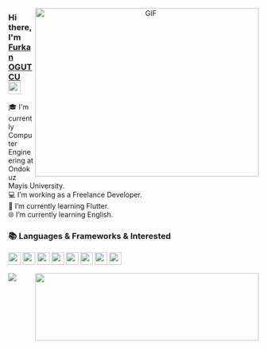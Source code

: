 <p align="center">
  <img align="right" alt="GIF" src="https://github.com/abhisheknaiidu/abhisheknaiidu/blob/master/code.gif?raw=true" width="450" height="340" />
</p>

### Hi there, I'm [Furkan OGUTCU](https://github.com/furkanogutcu) <a href="https://www.gautamkrishnar.com/"><img src="https://media.giphy.com/media/hvRJCLFzcasrR4ia7z/giphy.gif" width="25px"></a>

🎓 I'm currently Computer Engineering at Ondokuz Mayis University. <br/>
💻 I’m working as a Freelance Developer.<br/>
🌱 I’m currently learning Flutter.<br/>
🌐 I’m currently learning English.<br/>

### 📚 Languages & Frameworks & Interested

<code><img height="25" src="https://cdn.worldvectorlogo.com/logos/c--4.svg"></code>
<code><img height="25" src="https://symbols.getvecta.com/stencil_80/74_flutter-icon.9831b0dbe0.svg"></code>
<code><img height="25" src="https://image.flaticon.com/icons/png/128/1387/1387537.png"></code>
<code><img height="25" src="https://icon-library.com/images/ruby-icon/ruby-icon-26.jpg"></code>
<code><img height="25" src="https://cdn4.iconfinder.com/data/icons/logos-and-brands/512/21_Angular_logo_logos-256.png"></code>
<code><img height="25" src="https://cdn-icons-png.flaticon.com/128/919/919832.png"></code>
<code><img height="25" src="https://i.stack.imgur.com/C9301.png"></code>
<code><img height="25" src="https://image.flaticon.com/icons/png/128/653/653469.png"></code>
<p align="right">
  <img align="left" src="https://github-readme-stats.vercel.app/api/top-langs/?username=furkanogutcu&langs_count=3&bg_color=ffffff&text_color=333333"/>
  <img  src="https://github-readme-stats.vercel.app/api/?username=furkanogutcu&show_icons=true&hide=contribs,issues&title_color=fff&icon_color=00b2e0&text_color=d8d8d8&bg_color=003140&border_color=003140&border_radius=0" width="450" height="136.5"/>  
</p>
